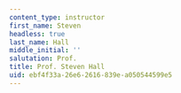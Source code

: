 ```yaml
---
content_type: instructor
first_name: Steven
headless: true
last_name: Hall
middle_initial: ''
salutation: Prof.
title: Prof. Steven Hall
uid: ebf4f33a-26e6-2616-839e-a050544599e5
---
```

